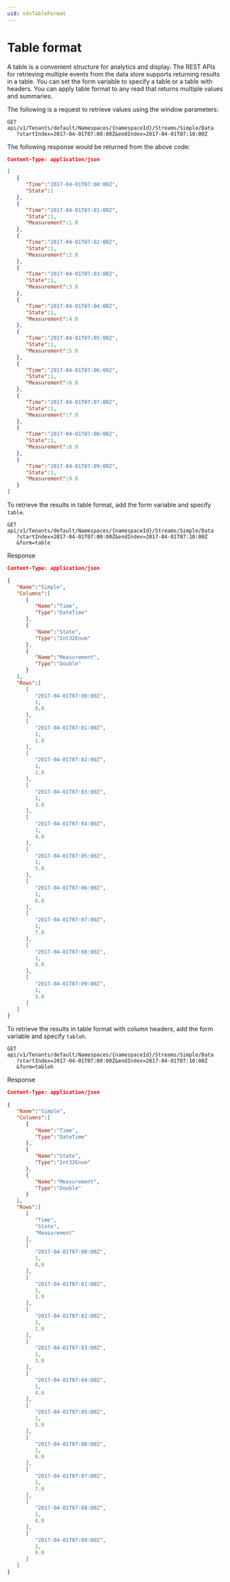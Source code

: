 ```yaml
---
uid: sdsTableFormat
---
```


Table format
============

A table is a convenient structure for analytics and display. The REST APIs for retrieving multiple events from the data store supports returning results in a table. You can set the form variable to specify a table or a table with headers. You can apply table format to any read that returns multiple values and summaries.

The following is a request to retrieve values using the window parameters:

```text
GET api/v1/Tenants/default/Namespaces/{namespaceId}/Streams/Simple/Data
   ?startIndex=2017-04-01T07:00:00Z&endIndex=2017-04-01T07:10:00Z
 ```

The following response would be returned from the above code:

```json
Content-Type: application/json

[
   {  
      "Time":"2017-04-01T07:00:00Z",
      "State":1
   },
   {  
      "Time":"2017-04-01T07:01:00Z",
      "State":1,
      "Measurement":1.0
   },
   {  
      "Time":"2017-04-01T07:02:00Z",
      "State":1,
      "Measurement":2.0
   },
   {  
      "Time":"2017-04-01T07:03:00Z",
      "State":1,
      "Measurement":3.0
   },
   {
      "Time":"2017-04-01T07:04:00Z",
      "State":1,
      "Measurement":4.0
   },
   {  
      "Time":"2017-04-01T07:05:00Z",
      "State":1,
      "Measurement":5.0
   },
   {  
      "Time":"2017-04-01T07:06:00Z",
      "State":1,
      "Measurement":6.0
   },
   {  
      "Time":"2017-04-01T07:07:00Z",
      "State":1,
      "Measurement":7.0
   },
   {  
      "Time":"2017-04-01T07:08:00Z",
      "State":1,
      "Measurement":8.0
   },
   {  
      "Time":"2017-04-01T07:09:00Z",
      "State":1,
      "Measurement":9.0
   }
]
```

To retrieve the results in table format, add the form variable and specify ``table``.

```text
GET api/v1/Tenants/default/Namespaces/{namespaceId}/Streams/Simple/Data
   ?startIndex=2017-04-01T07:00:00Z&endIndex=2017-04-01T07:10:00Z
   &form=table
 ```

Response

```json
Content-Type: application/json

{  
   "Name":"Simple",
   "Columns":[  
      {  
         "Name":"Time",
         "Type":"DateTime"
      },
      {  
         "Name":"State",
         "Type":"Int32Enum"
      },
      {  
         "Name":"Measurement",
         "Type":"Double"
      }
   ],
   "Rows":[  
      [  
         "2017-04-01T07:00:00Z",
         1,
         0.0
      ],
      [  
         "2017-04-01T07:01:00Z",
         1,
         1.0
      ],
      [  
         "2017-04-01T07:02:00Z",
         1,
         2.0
      ],
      [  
         "2017-04-01T07:03:00Z",
         1,
         3.0
      ],
      [  
         "2017-04-01T07:04:00Z",
         1,
         4.0
      ],
      [  
         "2017-04-01T07:05:00Z",
         1,
         5.0
      ],
      [  
         "2017-04-01T07:06:00Z",
         1,
         6.0
      ],
      [  
         "2017-04-01T07:07:00Z",
         1,
         7.0
      ],
      [  
         "2017-04-01T07:08:00Z",
         1,
         8.0
      ],
      [  
         "2017-04-01T07:09:00Z",
         1,
         9.0
      ]
   ]
}
```

To retrieve the results in table format with column headers, add the form variable and specify ``tableh``.

```text
GET api/v1/Tenants/default/Namespaces/{namespaceId}/Streams/Simple/Data
   ?startIndex=2017-04-01T07:00:00Z&endIndex=2017-04-01T07:10:00Z
   &form=tableh
 ```

Response

```json
Content-Type: application/json

{  
   "Name":"Simple",
   "Columns":[  
      {  
         "Name":"Time",
         "Type":"DateTime"
      },
      {  
         "Name":"State",
         "Type":"Int32Enum"
      },
      {  
         "Name":"Measurement",
         "Type":"Double"
      }
   ],
   "Rows":[  
      [  
         "Time",
         "State",
         "Measurement"
      ],
      [  
         "2017-04-01T07:00:00Z",
         1,
         0.0
      ],
      [  
         "2017-04-01T07:01:00Z",
         1,
         1.0
      ],
      [  
         "2017-04-01T07:02:00Z",
         1,
         2.0
      ],
      [  
         "2017-04-01T07:03:00Z",
         1,
         3.0
      ],
      [  
         "2017-04-01T07:04:00Z",
         1,
         4.0
      ],
      [  
         "2017-04-01T07:05:00Z",
         1,
         5.0
      ],
      [  
         "2017-04-01T07:06:00Z",
         1,
         6.0
      ],
      [  
         "2017-04-01T07:07:00Z",
         1,
         7.0
      ],
      [  
         "2017-04-01T07:08:00Z",
         1,
         8.0
      ],
      [  
         "2017-04-01T07:09:00Z",
         1,
         9.0
      ]
   ]
}
```

